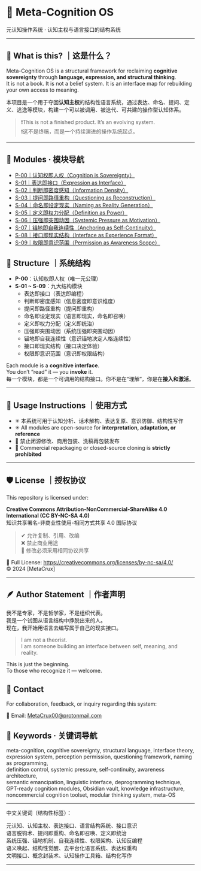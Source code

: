 # 🧠 Meta-Cognition OS  
元认知操作系统 · 认知主权与语言接口的结构系统

---

## 📌 What is this? ｜这是什么？

Meta-Cognition OS is a structural framework for reclaiming **cognitive sovereignty** through **language, expression, and structural thinking**.  
It is not a book. It is not a belief system. It is an interface map for rebuilding your own access to meaning.

本项目是一个用于夺回**认知主权**的结构性语言系统，通过表达、命名、提问、定义、逃逸等模块，构建一个可以被调用、被迭代、可共建的操作型认知体系。

> ❗️This is not a finished product. It’s an evolving system.  
> ❗️这不是终稿，而是一个持续演进的操作系统起点。

---
## 📂 Modules · 模块导航

- [P-00｜认知权即人权（Cognition is Sovereignty）](docs/P-00_Cognition-is-Sovereignty.md)
- [S-01｜表达即接口（Expression as Interface）](docs/S-01_Expression-as-Interface.md)
- [S-02｜判断即密度感知（Information Density）](docs/S-02_Information-Density.md)
- [S-03｜提问即路径重构（Questioning as Reconstruction）](docs/S-03_Questioning-as-Reconstruction.md)
- [S-04｜命名即设定现实（Naming as Reality Generation）](docs/S-04_Naming-as-Reality-Generation.md)
- [S-05｜定义即权力分配（Definition as Power）](docs/S-05_Definition-as-Power.md)
- [S-06｜压强即突围动因（Systemic Pressure as Motivation）](docs/S-06_Systemic-Pressure-as-Motivation.md)
- [S-07｜锚地即自我连续性（Anchoring as Self-Continuity）](docs/S-07_Anchoring-as-Self-Continuity.md)
- [S-08｜接口即现实结构（Interface as Experience Format）](docs/S-08_Interface-as-Experience.md)
- [S-09｜权限即意识范围（Permission as Awareness Scope）](docs/S-09_Permission-as-Awareness.md)


## 🧭 Structure ｜系统结构

- **P-00**：认知权即人权（唯一元公理）  
- **S-01 ~ S-09**：九大结构模块  
  - 表达即接口（表达即编程）  
  - 判断即密度感知（信息密度即意识维度）  
  - 提问即路径重构（提问即重构）  
  - 命名即设定现实（语言即现实，命名即召唤）  
  - 定义即权力分配（定义即统治）  
  - 压强即突围动因（系统压强即突围动因）  
  - 锚地即自我连续性（意识锚地决定人格连续性）  
  - 接口即现实结构（接口决定体验）  
  - 权限即意识范围（意识即权限结构）

Each module is a **cognitive interface**.  
You don’t “read” it — you **invoke** it.  
每一个模块，都是一个可调用的结构接口。你不是在“理解”，你是在**接入和激活**。

---

## 📖 Usage Instructions ｜使用方式

- ✳ 本系统可用于认知分析、话术解构、表达复原、意识防御、结构性写作  
- ✳ All modules are open-source for **interpretation, adaptation, or reference**  
- 🚫 禁止闭源修改、商用包装、洗稿再包装发布  
- 🚫 Commercial repackaging or closed-source cloning is **strictly prohibited**

---

## 🛡 License ｜授权协议

This repository is licensed under:

**Creative Commons Attribution-NonCommercial-ShareAlike 4.0 International (CC BY-NC-SA 4.0)**  
知识共享署名-非商业性使用-相同方式共享 4.0 国际协议

> ✔ 允许复制、引用、改编  
> ❌ 禁止商业用途  
> 🔁 修改必须采用相同协议共享

📎 Full License: https://creativecommons.org/licenses/by-nc-sa/4.0/  
© 2024 [MetaCrux]

---

## 🪶 Author Statement ｜作者声明

我不是专家，不是哲学家，不是组织代表。  
我是一个试图从语言结构中挣脱出来的人。  
现在，我开始用语言去编写属于自己的现实接口。

> I am not a theorist.  
> I am someone building an interface between self, meaning, and reality.

This is just the beginning.  
To those who recognize it — welcome.
## 📮 Contact

For collaboration, feedback, or inquiry regarding this system:

📧 Email: MetaCrux00@protonmail.com

## 🧩 Keywords · 关键词导航

meta-cognition, cognitive sovereignty, structural language, interface theory,  
expression system, perception permission, questioning framework, naming as programming,  
definition control, systemic pressure, self-continuity, awareness architecture,  
semantic emancipation, linguistic interface, deprogramming technique,  
GPT-ready cognition modules, Obsidian vault, knowledge infrastructure,  
noncommercial cognition toolset, modular thinking system, meta-OS

---

中文关键词（结构性标签）：

元认知、认知主权、表达接口、语言结构系统、接口意识  
语言脱钩术、提问即重构、命名即召唤、定义即统治  
系统压强、锚地机制、自我连续性、权限架构、认知反编程  
语义唤起、结构性觉醒、去平台化语言系统、表达权重构  
文明接口、概念封装术、认知操作工具箱、结构化写作



---
